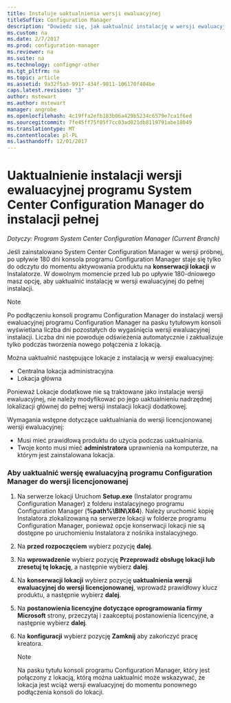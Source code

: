 ```yaml
---
title: Instaluje uaktualnienia wersji ewaluacyjnej
titleSuffix: Configuration Manager
description: "Dowiedz się, jak uaktualnić instalację w wersji ewaluacyjnej do pełnej instalacji programu System Center Configuration Manager."
ms.custom: na
ms.date: 2/7/2017
ms.prod: configuration-manager
ms.reviewer: na
ms.suite: na
ms.technology: configmgr-other
ms.tgt_pltfrm: na
ms.topic: article
ms.assetid: 9a32f5a3-9917-434f-9811-106170f404be
caps.latest.revision: "3"
author: mstewart
ms.author: mstewart
manager: angrobe
ms.openlocfilehash: 4c19ffa2efb183b06a429b5234c6579e7ca1f6ed
ms.sourcegitcommit: 7fe45ff75f05f7cc03ad021db8119791abe18049
ms.translationtype: MT
ms.contentlocale: pl-PL
ms.lasthandoff: 12/01/2017
---
```

# <a name="upgrade-an-evaluation-installation-of-system-center-configuration-manager-to-a-full-installation"></a>Uaktualnienie instalacji wersji ewaluacyjnej programu System Center Configuration Manager do instalacji pełnej

*Dotyczy: Program System Center Configuration Manager (Current Branch)*

Jeśli zainstalowano System Center Configuration Manager w wersji próbnej, po upływie 180 dni konsola programu Configuration Manager staje się tylko do odczytu do momentu aktywowania produktu na **konserwacji lokacji** w Instalatorze. W dowolnym momencie przed lub po upływie 180-dniowego masz opcję, aby uaktualnić instalację w wersji ewaluacyjnej do pełnej instalacji.  

> [!NOTE]  
>  Po podłączeniu konsoli programu Configuration Manager do instalacji wersji ewaluacyjnej programu Configuration Manager na pasku tytułowym konsoli wyświetlana liczba dni pozostałych do wygaśnięcia wersji ewaluacyjnej instalacji. Liczba dni nie powoduje odświeżenia automatycznie i zaktualizuje tylko podczas tworzenia nowego połączenia z lokacją.  

 Można uaktualnić następujące lokacje z instalacją w wersji ewaluacyjnej:  

-   Centralna lokacja administracyjna  
-   Lokacja główna  

Ponieważ Lokacje dodatkowe nie są traktowane jako instalacje wersji ewaluacyjnej, nie należy modyfikować po jego uaktualnieniu nadrzędnej lokalizacji głównej do pełnej wersji instalacji lokacji dodatkowej.  

Wymagania wstępne dotyczące uaktualniania do wersji licencjonowanej wersji ewaluacyjnej:  

-   Musi mieć prawidłową produktu do użycia podczas uaktualniania.  
-   Twoje konto musi mieć **administratora** uprawnienia na komputerze, na którym jest zainstalowana lokacja.  

### <a name="to-upgrade-an-evaluation-version-of-configuration-manager-to-a-licensed-version"></a>Aby uaktualnić wersję ewaluacyjną programu Configuration Manager do wersji licencjonowanej  

1.  Na serwerze lokacji Uruchom **Setup.exe** (Instalator programu Configuration Manager) z folderu instalacyjnego programu Configuration Manager (**%path%\BIN\X64**). Należy uruchomić kopię Instalatora zlokalizowaną na serwerze lokacji w folderze programu Configuration Manager, ponieważ opcje konserwacji lokacji nie są dostępne po uruchomieniu Instalatora z nośnika instalacyjnego.  
2.  Na **przed rozpoczęciem** wybierz pozycję **dalej**.  
3.  Na **wprowadzenie** wybierz pozycję **Przeprowadź obsługę lokacji lub zresetuj tę lokację**, a następnie wybierz **dalej**.  
4.  Na **konserwacji lokacji** wybierz pozycję **uaktualnienia wersji ewaluacyjnej do wersji licencjonowanej**, wprowadź prawidłowy klucz produktu, a następnie wybierz **dalej**.  
5.  Na **postanowienia licencyjne dotyczące oprogramowania firmy Microsoft** strony, przeczytaj i zaakceptuj postanowienia licencyjne, a następnie wybierz **dalej**.  
6.  Na **konfiguracji** wybierz pozycję **Zamknij** aby zakończyć pracę kreatora.  

    > [!NOTE]  
    >  Na pasku tytułu konsoli programu Configuration Manager, który jest połączony z lokacją, którą można uaktualnić może wskazywać, że lokacja jest wciąż wersji ewaluacyjnej do momentu ponownego podłączenia konsoli do lokacji.  
